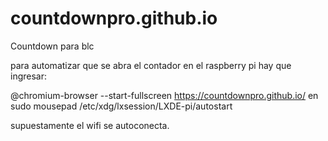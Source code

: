 # countdownpro.github.io
Countdown para blc

para automatizar que se abra el contador en el raspberry pi hay que ingresar:

@chromium-browser --start-fullscreen https://countdownpro.github.io/
en
sudo mousepad /etc/xdg/lxsession/LXDE-pi/autostart

supuestamente el wifi se autoconecta.
